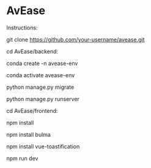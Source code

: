 # AvEase
Instructions:

git clone https://github.com/your-username/avease.git


cd AvEase/backend:

conda create -n avease-env

conda activate avease-env

python manage.py migrate

python manage.py runserver


cd AvEase/frontend:

npm install

npm install bulma

npm install vue-toastification

npm run dev

